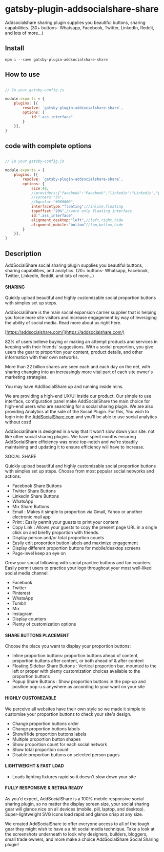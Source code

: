 
# gatsby-plugin-addsocialshare-share

Addsocialshare sharing plugin supplies you beautiful buttons, sharing capabilities. (30+ buttons- Whatsapp, Facebook, Twitter, LinkedIn, Reddit, and lots of more...)

## Install
 
`npm i --save gatsby-plugin-addsocialshare-share`
 

## How to use
 

```javascript

// In your gatsby-config.js

module.exports = {
	plugins: [{
		resolve: `gatsby-plugin-addsocialshare-share`,
		options: {
            id:".ass_interface"
        }
	}],
}

```


## code with complete options
```javascript

// In your gatsby-config.js

module.exports = {
	plugins: [{
		resolve: `gatsby-plugin-addsocialshare-share`,
		options: {
            size:48,
            //providers:{"facebook":"Facebook","linkedin":"Linkedin","pinterest":"Pinterest","twitter":"Twitter","cloudshare":"Cloud Share"},
            //corners:"5%",
            //bgcolor:"#000000",
            interfacetype:"floating",//inline,floating
            topoffset:"20%",//work only floating interface
            id:".ass_interface",
            alignment_desktop:"left",//left,right,hide
            alignment_mobile:"bottom"//top,bottom,hide          
        }
	}],
}

```

## Description
AddSocialShare social sharing plugin supplies you beautiful buttons, sharing capabilities, and analytics. (20+ buttons- Whatsapp, Facebook, Twitter, LinkedIn, Reddit, and lots of more...)

#### SHARING

Quickly upload beautiful and highly customizable social proportion buttons with simples set up steps.

AddSocialShare is the main social expansion carrier supplier that is helping you force more site visitors and increase engagement by way of leveraging the ability of social media. Read more about us right here.

[https://addsocialshare.com/](https://addsocialshare.com/)

82% of users believe buying or making an attempt products and services in keeping with their friends' suggestions. With a social proportion, you give users the gear to proportion your content, product details, and other information with their own networks.

More than 22 billion shares are seen each and each day on the net, with sharing changing into an increasingly more vital part of each site owner's marketing strategies.

You may have AddSocialShare up and running inside mins.

We are providing a high-end UX/UI inside our product. Our simple to use interface, configuration panel make AddSocialShare the main choice for high-end users who are searching for a social sharing plugin. We are also providing Analytics at the side of the Social Plugin. For this, You wish to login into the [AddSocialShare.com](https://addsocialshare.com) and you'll be able to use social analytics without cost!

AddSocialShare is designed in a way that it won't slow down your site. not like other social sharing plugins. We have spent months ensuring AddSocialShare efficiency was once top-notch and we're steadily maintaining and updating it to ensure efficiency will have to increase.

SOCIAL SHARE

Quickly upload beautiful and highly customizable social proportion buttons with simples set up steps. Choose from most popular social networks and actions.

-   Facebook Share Buttons    
-   Twitter Share Buttons    
-   LinkedIn Share Buttons    
-   WhatsApp    
-   Mix Share Buttons    
-   Email : Makes it simple to proportion via Gmail, Yahoo or another electronic mail app
-   Print : Easily permit your guests to print your content    
-   Copy Link : Allows your guests to copy the present page URL in a single click on and briefly proportion with friends.    
-   Display person and/or total proportion counts    
-   Easily edit proportion button labels and maximize engagement    
-   Display different proportion buttons for mobile/desktop screens    
-   Page-level keep an eye on
    
Grow your social following with social practice buttons and fan counters. Easily permit users to practice your logo throughout your most well-liked social media channel.

-   Facebook
-   Twitter    
-   Pinterest    
-   WhatsApp    
-   Tumblr    
-   Mix    
-   Instagram    
-   Display counters    
-   Plenty of customization options
    

#### SHARE BUTTONS PLACEMENT

Choose the place you want to display your proportion buttons:

-   Inline proportion buttons: proportion buttons ahead of content, proportion buttons after content, or both ahead of & after content    
-   Floating Sidebar Share Buttons : Vertical proportion bar, mounted to the left or proper with plenty customization choices available to the proportion buttons
-   Popup Share Buttons : Show proportion buttons in the pop-up and position pop-u.s.anywhere as according to your want on your site
    

#### HIGHLY CUSTOMIZABLE

We perceive all websites have their own style so we made it simple to customise your proportion buttons to check your site's design.

-   Change proportion buttons order    
-   Change proportion buttons labels    
-   Show/Hide proportion buttons labels    
-   Multiple proportion button shapes    
-   Show proportion count for each social network    
-   Show total proportion count    
-   Disable proportion buttons on selected person pages
    

#### LIGHTWEIGHT & FAST LOAD

-   Loads lighting fixtures rapid so it doesn't slow down your site
    

#### FULLY RESPONSIVE & RETINA READY

As you'd expect, AddSocialShare is a 100% mobile responsive social sharing plugin, so no matter the display screen size, your social sharing gear will glance nice on all devices (mobile, pill, laptop, and desktop). Super-lightweight SVG icons load rapid and glance crisp at any size.

We created AddSocialShare to offer everyone access to all of the tough gear they might wish to have a a hit social media technique. Take a look at the screenshots underneath to look why designers, builders, bloggers, small trade owners, and more make a choice AddSocialShare Social Sharing plugin!